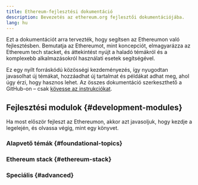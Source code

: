 ```yaml
---
title: Ethereum-fejlesztési dokumentáció
description: Bevezetés az ethereum.org fejlesztői dokumentációjába.
lang: hu
---
```


Ezt a dokumentációt arra tervezték, hogy segítsen az Ethereumon való fejlesztésben. Bemutatja az Ethereumot, mint koncepciót, elmagyarázza az Ethereum tech stacket, és áttekintést nyújt a haladó témákról és a komplexebb alkalmazásokról használati esetek segítségével.

Ez egy nyílt forráskódú közösségi kezdeményezés, így nyugodtan javasolhat új témákat, hozzáadhat új tartalmat és példákat adhat meg, ahol úgy érzi, hogy hasznos lehet. Az összes dokumentáció szerkeszthető a GitHub-on – csak [kövesse az instrukciókat](https://github.com/ethereum/ethereum-org-website/blob/dev/docs/editing-markdown.md).

## Fejlesztési modulok {#development-modules}

Ha most először fejleszt az Ethereumon, akkor azt javasoljuk, hogy kezdje a legelején, és olvassa végig, mint egy könyvet.

### Alapvető témák {#foundational-topics}

<DeveloperDocsLinks headerId="foundational-topics" />

### Ethereum stack {#ethereum-stack}

<DeveloperDocsLinks headerId="ethereum-stack" />

### Speciális {#advanced}

<DeveloperDocsLinks headerId="advanced" />
